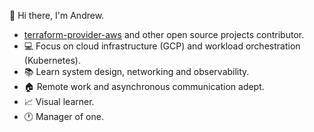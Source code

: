 👋 Hi there, I'm Andrew.

* [terraform-provider-aws](https://github.com/hashicorp/terraform-provider-aws/pulls?q=author%3ATensho) and other open source projects contributor.
* 💻 Focus on cloud infrastructure (GCP) and workload orchestration (Kubernetes).
* 📚 Learn system design, networking and observability.
* 🏠 Remote work and asynchronous communication adept.
* 📈 Visual learner.
* 🕐 Manager of one.
